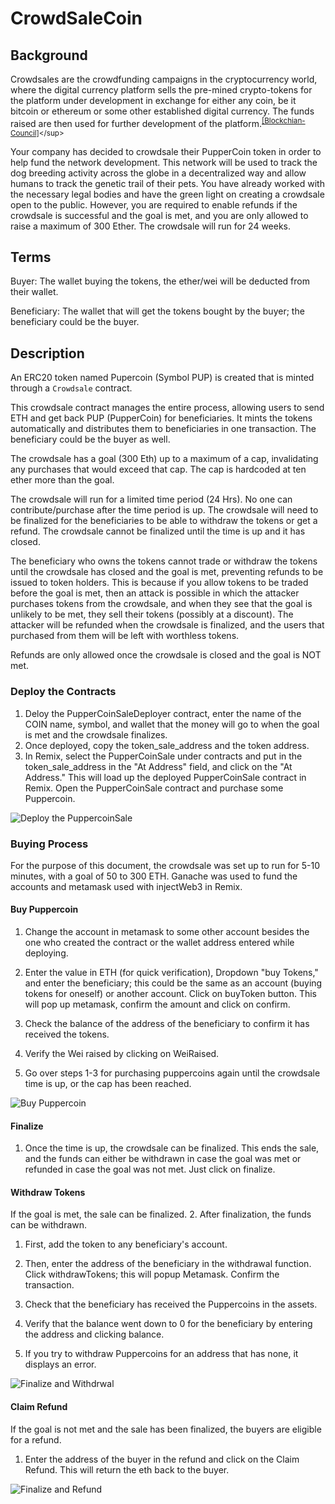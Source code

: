 # CrowdSaleCoin

## Background
Crowdsales are the crowdfunding campaigns in the cryptocurrency world, where the digital currency platform sells the pre-mined crypto-tokens for the platform under development in exchange for either any coin,  be it bitcoin or ethereum or some other established digital currency. The funds raised are then used for further development of the platform.<sup>[[Blockchian-Council]](https://www.blockchain-council.org/blockchain/crowdsale-blockchain-how-works/#:~:text=Crowdsales%20are%20the%20crowdfunding%20campaigns%20in%20the%20cryptocurrency,then%20used%20for%20further%20development%20of%20the%20platform.)</sup>


Your company has decided to crowdsale their PupperCoin token in order to help fund the network development.
This network will be used to track the dog breeding activity across the globe in a decentralized way and allow humans to track the genetic trail of their pets. You have already worked with the necessary legal bodies and have the green light on creating a crowdsale open to the public. However, you are required to enable refunds if the crowdsale is successful and the goal is met, and you are only allowed to raise a maximum of 300 Ether. The crowdsale will run for 24 weeks.

## Terms
Buyer: The wallet buying the tokens, the ether/wei will be deducted from their wallet.

Beneficiary: The wallet that will get the tokens bought by the buyer; the beneficiary could be the buyer.


## Description

An ERC20 token named Pupercoin (Symbol PUP) is created that is minted through a `Crowdsale` contract.

This crowdsale contract manages the entire process, allowing users to send ETH and get back PUP (PupperCoin) for beneficiaries.  It mints the tokens automatically and distributes them to beneficiaries in one transaction. The beneficiary could be the buyer as well.

The crowdsale has a goal (300 Eth) up to a maximum of a cap,  invalidating any purchases that would exceed that cap. The cap is hardcoded at ten ether more than the goal.

The crowdsale will run for a limited time period (24 Hrs). No one can contribute/purchase after the time period is up. The crowdsale will need to be finalized for the beneficiaries to be able to withdraw the tokens or get a refund. The crowdsale cannot be finalized until the time is up and it has closed.

The beneficiary who owns the tokens cannot trade or withdraw the tokens until the crowdsale has closed and the goal is met, preventing refunds to be issued to token holders. This is because if you allow tokens to be traded before the goal is met, then an attack is possible in which the attacker purchases tokens from the crowdsale, and when they see that the goal is unlikely to be met, they sell their tokens (possibly at a discount). The attacker will be refunded when the crowdsale is finalized, and the users that purchased from them will be left with worthless tokens. 

Refunds are only allowed once the crowdsale is closed and the goal is NOT met. 

### Deploy the Contracts
1. Deloy the PupperCoinSaleDeployer contract, enter the name of the COIN name, symbol, and wallet that the money will go to when the goal is met and the crowdsale finalizes. 
2. Once deployed, copy the token_sale_address and the token address.
3. In Remix, select the PupperCoinSale under contracts and put in the token_sale_address in the "At Address" field, and click on the "At Address." This will load up the deployed PupperCoinSale contract in Remix. Open the PupperCoinSale contract and purchase some Puppercoin.

![Deploy the PuppercoinSale](./Screenshots/PupperCoinSale_deploy.gif)

### Buying Process
For the purpose of this document, the crowdsale was set up to run for 5-10 minutes, with a  goal of 50 to 300 ETH. Ganache was used to fund the accounts and metamask used with injectWeb3 in Remix.

#### Buy Puppercoin
1. Change the account in metamask to some other account besides the one who created the contract or the wallet address entered while deploying.

2. Enter the value in ETH (for quick verification), Dropdown "buy Tokens," and enter the beneficiary; this could be the same as an account (buying tokens for oneself) or another account. Click on buyToken button. This will pop up metamask, confirm the amount and click on confirm.

3. Check the balance of the address of the beneficiary to confirm it has received the tokens.

4. Verify the Wei raised by clicking on WeiRaised.


4. Go over steps 1-3 for purchasing puppercoins again until the crowdsale time is up, or the cap has been reached.

![Buy Puppercoin](./Screenshots/PupperCoinSale_cap_met.gif)

#### Finalize
1. Once the time is up, the crowdsale can be finalized. This ends the sale, and the funds can either be withdrawn in case the goal was met or refunded in case the goal was not met. Just click on finalize.

#### Withdraw Tokens
If the goal is met, the sale can be finalized.
2. After finalization, the funds can be withdrawn.

1. First, add the token to any beneficiary's account. 

2. Then, enter the address of the beneficiary in the withdrawal function. Click withdrawTokens; this will popup Metamask. Confirm the transaction.

3. Check that the beneficiary has received the Puppercoins in the assets.

4. Verify that the balance went down to 0 for the beneficiary by entering the address and clicking balance.

4. If you try to withdraw Puppercoins for an address that has none, it displays an error.

![Finalize and Withdrwal](./Screenshots/PupperCoinSale_cap_met.gif)

#### Claim Refund

If the goal is not met and the sale has been finalized, the buyers are eligible for a refund.

1. Enter the address of the buyer in the refund and click on the Claim Refund. This will return the eth back to the buyer.

![Finalize and Refund](./Screenshots/PupperCoinSale_refund.gif)

